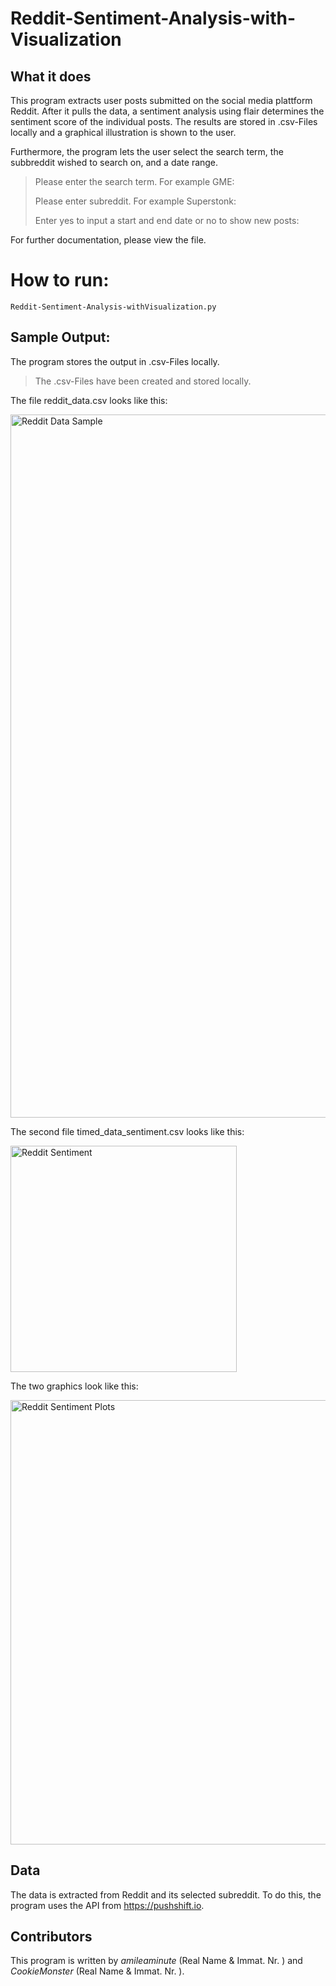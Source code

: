 # Reddit-Sentiment-Analysis-with-Visualization

## What it does

This program extracts user posts submitted on the social media plattform Reddit. After it pulls the data, a sentiment analysis using flair 
determines the sentiment score of the individual posts. The results are stored in .csv-Files locally and a graphical illustration is shown to the user. 

Furthermore, the program lets the user select the search term, the subbreddit wished to search on, and a date range. 
>Please enter the search term. For example GME:
>
>Please enter subreddit. For example Superstonk:
>
>Enter yes to input a start and end date or no to show new posts: 

For further documentation, please view the file.

# How to run:


```
Reddit-Sentiment-Analysis-withVisualization.py
```

## Sample Output:

The program stores the output in .csv-Files locally.
>The .csv-Files have been created and stored locally.

The file reddit_data.csv looks like this:

<img width="1125" alt="Reddit Data Sample" src="https://user-images.githubusercontent.com/94754510/147390354-9ebcf931-137a-4a50-8e13-d042964103c6.png">

The second file timed_data_sentiment.csv looks like this:

<img width="362" alt="Reddit Sentiment" src="https://user-images.githubusercontent.com/94754510/147390450-5fd853e4-fbcc-4070-b371-7221c43915f2.png">


The two graphics look like this:

<img width="711" alt="Reddit Sentiment Plots" src="https://user-images.githubusercontent.com/94754510/147390505-5a01e34e-ea06-477d-a1d8-f50dc9fe5f32.png">

## Data

The data is extracted from Reddit and its selected subreddit. 
To do this, the program uses the API from https://pushshift.io. 

## Contributors

This program is written by *amileaminute* (Real Name & Immat. Nr. ) and *CookieMonster* (Real Name & Immat. Nr. ). 
